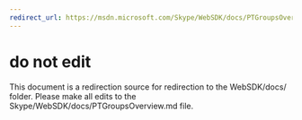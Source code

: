 ```yaml
---
redirect_url: https://msdn.microsoft.com/Skype/WebSDK/docs/PTGroupsOverview
---
```

# do not edit
This document is a redirection source for redirection to the WebSDK/docs/ folder. Please make all edits to the Skype/WebSDK/docs/PTGroupsOverview.md file.

